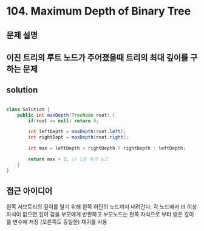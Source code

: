 # 104. Maximum Depth of Binary Tree

## 문제 설명
이진 트리의 루트 노드가 주어졌을때 트리의 최대 깊이를 구하는 문제 
---

## solution

```java

class Solution {
    public int maxDepth(TreeNode root) {
        if(root == null) return 0;

        int leftDepth = maxDepth(root.left);
        int rightDept = maxDepth(root.right);

        int max = leftDepth < rightDepth ? rightDepth : leftDepth;

        return max + 1; // 1은 자기 노드
    }
}

```

## 접근 아이디어 
왼쪽 서브트리의 깊이를 알기 위해 왼쪽 하단의 노드까지 내려간다. 각 노드에서 더 이상 자식이 없으면 깊이 갚을 부모에게 반환하고 부모노드는 왼쪽 자식으로 부터 받은 깊이를 변수에 저장 (오른쪽도 동일한) 재귀를 사용